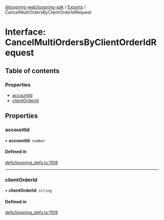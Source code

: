 [@loopring-web/loopring-sdk](../README.md) / [Exports](../modules.md) / CancelMultiOrdersByClientOrderIdRequest

# Interface: CancelMultiOrdersByClientOrderIdRequest

## Table of contents

### Properties

- [accountId](CancelMultiOrdersByClientOrderIdRequest.md#accountid)
- [clientOrderId](CancelMultiOrdersByClientOrderIdRequest.md#clientorderid)

## Properties

### accountId

• **accountId**: `number`

#### Defined in

[defs/loopring_defs.ts:1108](https://github.com/Loopring/loopring_sdk/blob/b7df545/src/defs/loopring_defs.ts#L1108)

___

### clientOrderId

• **clientOrderId**: `string`

#### Defined in

[defs/loopring_defs.ts:1109](https://github.com/Loopring/loopring_sdk/blob/b7df545/src/defs/loopring_defs.ts#L1109)
